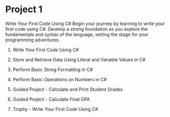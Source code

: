# Project 1
Write Your First Code Using C#
Begin your journey by learning to write your first code using C#. Develop a strong foundation as you explore the fundamentals and syntax of the language, setting the stage for your programming adventures.


1. Write Your First Code Using C#

2. Store and Retrieve Data Using Literal and Variable Values in C#

3. Perform Basic String Formatting in C#

4. Perform Basic Operations on Numbers in C#

5. Guided Project - Calculate and Print Student Grades

6. Guided Project - Calculate Final GPA

7. Trophy - Write Your First Code Using C#
